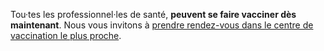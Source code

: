 <div class="conseil">

Tou·tes les professionnel·les de santé, **peuvent se faire vacciner dès maintenant**. Nous vous invitons à <a href="/conseils-vaccins" class="lien-vaccination">prendre rendez-vous dans le centre de vaccination le plus proche</a>.

</div>
